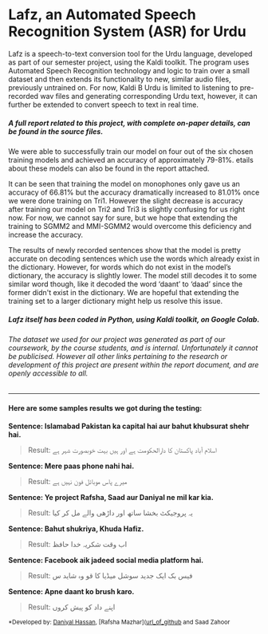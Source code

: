# Lafz, an Automated Speech Recognition System  (ASR) for Urdu
Lafz is a speech-to-text conversion tool for the Urdu language, developed as part of our semester project, using the Kaldi toolkit. The program uses Automated Speech Recognition technology and logic to train over a small dataset and then extends its functionality to new, similar audio files, previously untrained on. For now, Kaldi B Urdu is limited to listening to pre-recorded wav files and generating corresponding Urdu text, however, it can further be extended to convert speech to text in real time.

##### A full report related to this project, with complete on-paper details, can be found in the source files.

We were able to successfully train our model on four out of the six chosen training models and achieved an accuracy of approximately 79-81%. etails about these models can also be found in the report attached.

It can be seen that training the model on monophones only gave us an accuracy of 66.81% but the accuracy dramatically increased to 81.01% once we were done training on Tri1. However the slight decrease is accuracy after training our model on Tri2 and Tri3 is slightly confusing for us right now. For now, we cannot say for sure, but we hope that extending the training to SGMM2 and MMI-SGMM2 would overcome this deficiency and increase the accuracy.

The results of newly recorded sentences show that the model is pretty accurate on decoding sentences which use the words which already exist in the dictionary. However, for words which do not exist in the model’s dictionary, the accuracy is slightly lower. The model still decodes it to some similar word though, like it decoded the word ‘daant’ to ‘daad’ since the former didn't exist in the dictionary. We are hopeful that extending the training set to a larger dictionary might help us resolve this issue.

##### Lafz itself has been coded in Python, using Kaldi toolkit, on Google Colab.

###### The dataset we used for our project was generated as part of our coursework, by the course students, and is internal. Unfortunately it cannot be publicised. However all other links pertaining to the research or development of this project are present within the report document, and are openly accessible to all.

_______________________________________________________________________________________________________________________________________________________________________

#### Here are some samples **results** we got during the testing:



**Sentence: Islamabad Pakistan ka capital hai aur bahut khubsurat shehr hai.**

> Result:       اسلام آباد پاکستان کا دارالحکومت ہے اور ہیں بہت خوبصورت شہر ہے



**Sentence: Mere paas phone nahi hai.**

> Result:       میرے پاس موبائل فون نہیں ہے



**Sentence: Ye project Rafsha, Saad aur Daniyal ne mil kar kia.**

> Result:       یہ پروجیکٹ بخشا ساتھ اور داڑھی والے مل کر کیا



**Sentence: Bahut shukriya, Khuda Hafiz.**

> Result:       اب وقت شکریہ خدا حافظ



**Sentence: Facebook aik jadeed social media platform hai.**

> Result:       فیس بک ایک جدید سوشل میڈیا کا قو وہ شاید س



**Sentence: Apne daant ko brush karo.**

> Result:       اپنے داد کو پیش کروں



<sub>*Developed by: [Daniyal Hassan](https://github.com/Qureshi-DH), [Rafsha Mazhar]([url_of_github](https://github.com/byrafsha) and Saad Zahoor</sub>

